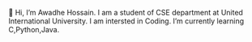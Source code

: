👋 Hi, I’m Awadhe Hossain.
 I am a student of CSE department at United International University.
 I am intersted in Coding.
 I’m currently learning C,Python,Java.


<!---
awadhehossain/awadhehossain is a ✨ special ✨ repository because its `README.md` (this file) appears on your GitHub profile.
You can click the Preview link to take a look at your changes.
--->
